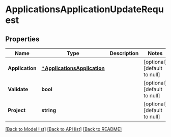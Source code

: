 # ApplicationsApplicationUpdateRequest

## Properties
Name | Type | Description | Notes
------------ | ------------- | ------------- | -------------
**Application** | [***ApplicationsApplication**](applicationsApplication.md) |  | [optional] [default to null]
**Validate** | **bool** |  | [optional] [default to null]
**Project** | **string** |  | [optional] [default to null]

[[Back to Model list]](../README.md#documentation-for-models) [[Back to API list]](../README.md#documentation-for-api-endpoints) [[Back to README]](../README.md)

